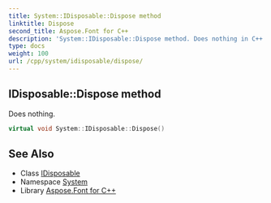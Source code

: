 ```yaml
---
title: System::IDisposable::Dispose method
linktitle: Dispose
second_title: Aspose.Font for C++
description: 'System::IDisposable::Dispose method. Does nothing in C++.'
type: docs
weight: 100
url: /cpp/system/idisposable/dispose/
---
```

## IDisposable::Dispose method


Does nothing.

```cpp
virtual void System::IDisposable::Dispose()
```

## See Also

* Class [IDisposable](../)
* Namespace [System](../../)
* Library [Aspose.Font for C++](../../../)
